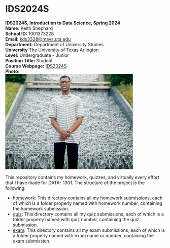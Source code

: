 # IDS2024S

**IDS2024S, Introduction to Data Science, Spring 2024**  
**Name:** Keith Shephard  
**School ID:** 1001373228  
**Email:** kds3328@mavs.uta.edu  
**Department:** Department of University Studies  
**University** The University of Texas  Arlington  
**Level:** Undergraduate - Junior  
**Position Title:** Student   
**Course Webpage:** [IDS2024S](http://www.cdslab.org/IDS2024S)  
**Photo:**  
![A photo of Keith](IMG-2251.jpeg)

This repository contains my homework, quizzes, and virtually every effort that I have made for DATA- 1301. The structure of the project is the following:  
+ [homework](./hw): This directory contains all my homework submissions, each of which is a folder properly named with homework number, containing the homework submission.
+ [quiz](./quiz): This directory contains all my quiz submissions, each of which is a folder properly named with quiz number, containing the quiz submission.
+ [exam](./exam): This directory contains all my exam submissions, each of which is a folder properly named with exam name or number, containing the exam submission.  
